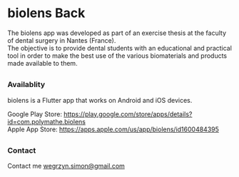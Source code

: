 # biolens Back

The biolens app was developed as part of an exercise thesis at the faculty of dental surgery in Nantes (France).  
The objective is to provide dental students with an educational and practical tool in order to make the best use of the various biomaterials and products made available to them.

##

### Availablity

biolens is a Flutter app that works on Android and iOS devices.

Google Play Store: https://play.google.com/store/apps/details?id=com.polymathe.biolens  
Apple App Store: https://apps.apple.com/us/app/biolens/id1600484395

##

### Contact

Contact me wegrzyn.simon@gmail.com

